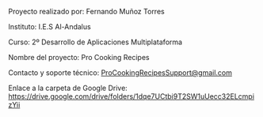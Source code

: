 Proyecto realizado por: Fernando Muñoz Torres

Instituto: I.E.S Al-Andalus

Curso: 2º Desarrollo de Aplicaciones Multiplataforma

Nombre del proyecto: Pro Cooking Recipes

Contacto y soporte técnico: ProCookingRecipesSupport@gmail.com

Enlace a la carpeta de Google Drive: https://drive.google.com/drive/folders/1dqe7UCtbi9T2SW1uUecc32ELcmpizYii
